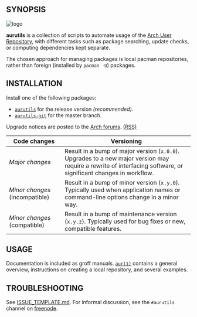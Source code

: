 ## SYNOPSIS
  
![logo](https://ptpb.pw/1Qal.png)

__aurutils__ is a collection of scripts to automate usage of the [Arch
User Repository](https://wiki.archlinux.org/index.php/Arch_User_Repository), 
with different tasks such as package searching, update checks, or computing 
dependencies kept separate.

The chosen approach for managing packages is local pacman
repositories, rather than foreign (installed by `pacman -U`)
packages.
  
## INSTALLATION

Install one of the following packages:

* [`aurutils`](https://aur.archlinux.org/packages/aurutils) for the
release version _(recommended)_.
* [`aurutils-git`](https://aur.archlinux.org/packages/aurutils-git)
for the master branch.

Upgrade notices are posted to the 
[Arch forums](https://bbs.archlinux.org/viewtopic.php?id=210621).
[(RSS)](https://bbs.archlinux.org/extern.php?action=feed&tid=210621&type=atom)

|Code changes|Versioning|
|----|----|
|*Major changes*|Result in a bump of major version (`x.0.0`). Upgrades to a new major version may require a rewrite of interfacing software, or significant changes in workflow.|
|*Minor changes* (incompatible)|Result in a bump of minor version (`x.y.0`). Typically used when application names or command-line options change in a minor way.|
|*Minor changes* (compatible)|Result in a bump of maintenance version (`x.y.z`). Typically used for bug fixes or new, compatible features.|

## USAGE

Documentation is included as groff manuals. [`aur(1)`](man1/aur.1) contains a
general overview, instructions on creating a local repository, and
several examples.

## TROUBLESHOOTING

See [ISSUE_TEMPLATE.md](ISSUE_TEMPLATE.md). For informal discussion, see the 
`#aurutils` channel on [freenode](https://freenode.net/kb/answer/chat).

